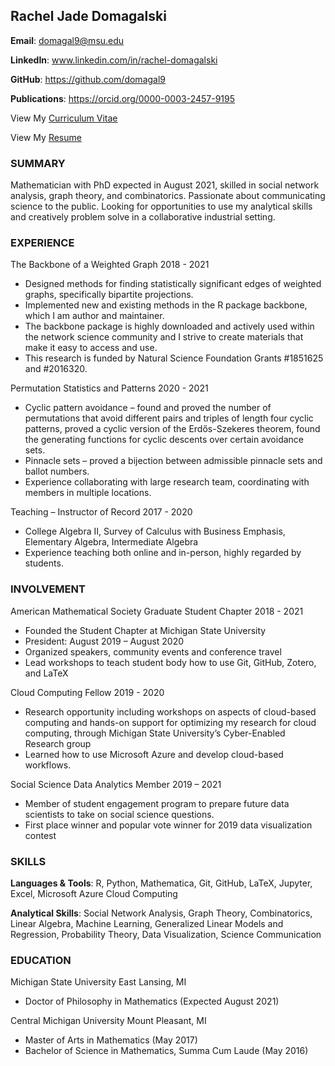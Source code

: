## Rachel Jade Domagalski	
	                                                
**Email**: domagal9@msu.edu 	

**LinkedIn**: www.linkedin.com/in/rachel-domagalski 

**GitHub**: https://github.com/domagal9 	

**Publications**: https://orcid.org/0000-0003-2457-9195

View My [Curriculum Vitae](RachelDomagalski_CurriculumVitae.pdf)

View My [Resume](RachelDomagalski_Resume.pdf)

### SUMMARY
Mathematician with PhD expected in August 2021, skilled in social network analysis, graph theory, and combinatorics. Passionate about communicating science to the public. Looking for opportunities to use my analytical skills and creatively problem solve in a collaborative industrial setting. 

### EXPERIENCE
The Backbone of a Weighted Graph 	2018 - 2021
*	Designed methods for finding statistically significant edges of weighted graphs, specifically bipartite projections.
*	Implemented new and existing methods in the R package backbone, which I am author and maintainer.
*	The backbone package is highly downloaded and actively used within the network science community and I strive to create materials that make it easy to access and use.
*	This research is funded by Natural Science Foundation Grants #1851625 and #2016320.

Permutation Statistics and Patterns 	2020 - 2021
*	Cyclic pattern avoidance – found and proved the number of permutations that avoid different pairs and triples of length four cyclic patterns, proved a cyclic version of the Erdős-Szekeres theorem, found the generating functions for cyclic descents over certain avoidance sets. 
*	Pinnacle sets – proved a bijection between admissible pinnacle sets and ballot numbers.
*	Experience collaborating with large research team, coordinating with members in multiple locations. 

Teaching – Instructor of Record	2017 - 2020
*	College Algebra II, Survey of Calculus with Business Emphasis, Elementary Algebra, Intermediate Algebra
*	Experience teaching both online and in-person, highly regarded by students.

### INVOLVEMENT
American Mathematical Society Graduate Student Chapter 	2018 - 2021
*	Founded the Student Chapter at Michigan State University
*	President: August 2019 – August 2020 
*	Organized speakers, community events and conference travel
*	Lead workshops to teach student body how to use Git, GitHub, Zotero, and LaTeX 

Cloud Computing Fellow 	2019 - 2020
*	Research opportunity including workshops on aspects of cloud-based computing and hands-on support for optimizing my research for cloud computing, through Michigan State University’s Cyber-Enabled Research group
*	Learned how to use Microsoft Azure and develop cloud-based workflows. 

Social Science Data Analytics Member 	2019 – 2021
*	Member of student engagement program to prepare future data scientists to take on social science questions.
*	First place winner and popular vote winner for 2019 data visualization contest

### SKILLS
**Languages & Tools**: R, Python, Mathematica, Git, GitHub, LaTeX, Jupyter, Excel, Microsoft Azure Cloud Computing

**Analytical Skills**: Social Network Analysis, Graph Theory, Combinatorics, Linear Algebra, Machine Learning, Generalized Linear Models and Regression, Probability Theory, Data Visualization, Science Communication

### EDUCATION
Michigan State University	East Lansing, MI
* Doctor of Philosophy in Mathematics 	(Expected August 2021)

Central Michigan University	Mount Pleasant, MI
* Master of Arts in Mathematics 	(May 2017)
* Bachelor of Science in Mathematics, Summa Cum Laude	(May 2016)
